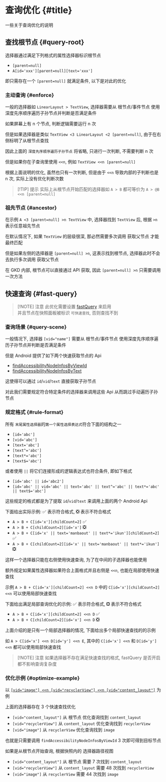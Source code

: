 # 查询优化 {#title}

一些关于查询优化的说明

## 查找根节点 {#query-root}

选择器通过满足下列格式的属性选择器标识根节点

- `[parent=null]`
- `A[id='xxx'][parent=null][text='xxx']`

即只需存在一个 `[parent=null]` 就满足条件, 以下是对此的优化

### 主动查询 {#enforce}

一般的选择器如 `LinearLayout > TextView`, 选择器需要从 根节点/事件节点 使用深度先序顺序遍历子孙节点并判断是否满足条件

如果屏幕上有 n 个节点, 判断逻辑需要运行 n 次

但是如果选择器是类似 `TextView <3 LinearLayout <2 [parent=null]`, 由于在右侧标明了从根节点查找

因此上面的 `深度先序顺序遍历子孙节点` 将省略, 只进行一次判断, 不需要判断 n 次

但是如果你在子查询里使用 `<<n`, 例如 `TextView <<n [parent=null]`

根据上面说明的优化, 虽然也只有一次判断, 但是由于 `<<n` 导致内部的子判断也是 n 次, 实际上没有优化判断次数

> [!TIP] 提示
> 实际上从根节点开始匹配的选择器如 `A > B` 都可等价为 `A > @B <<n [parent=null]`

### 祖先节点 {#ancestor}

在示例 `A <3 [parent=null] >n TextView` 中, 选择器找到 `TextView` 后, 根据 `>n` 表示任意祖先节点

在默认情况下, 如果 `TextView` 的层级很深, 那必然需要多次调用 获取父节点 才能最终匹配

但是如果左侧的选择器是 `[parent=null] >n`, 这表示找到根节点, 选择器此时不会去执行多次调用 获取父节点

在 GKD 内部, 根节点可以直接通过 API 获取, 因此 `[parent=null] >n` 只需要调用一次方法

## 快速查询 {#fast-query}

> [!NOTE] 注意
> 此优化需要设置 [fastQuery](/api/interfaces/RawCommonProps#fastquery) 来启用\
> 并且节点在快照面板被标识 `可快速查找`, 否则查找不到

### 查询场景 {#query-scene}

一般情况下, 选择器 `[vid="name"]` 需要从 根节点/事件节点 使用深度先序顺序遍历子孙节点并判断是否满足条件

但是 Android 提供了如下两个快速获取节点的 Api

- [findAccessibilityNodeInfosByViewId](https://developer.android.google.cn/reference/android/view/accessibility/AccessibilityNodeInfo#findAccessibilityNodeInfosByViewId(java.lang.String))
- [findAccessibilityNodeInfosByText](https://developer.android.google.cn/reference/android/view/accessibility/AccessibilityNodeInfo#findAccessibilityNodeInfosByText(java.lang.String))

这使得可以通过 `id`/`vid`/`text` 直接获取子孙节点

对此我们需要规定符合特定条件的选择器来调用这些 Api 从而跳过手动遍历子孙节点

### 规定格式 {#rule-format}

所有 `末尾属性选择器`的`第一个属性选择表达式`符合下面的结构之一

- `[id='abc']`
- `[vid='abc']`
- `[text='abc']`
- `[text^='abc']`
- `[text*='abc']`
- `[text$='abc']`

或者使用 `||` 将它们连接形成的逻辑表达式也符合条件, 即如下格式

- `[id='abc' || id='abc2']`
- `[id='abc' || vid='abc' || text='abc' || text^='abc' || text*='abc' || text$='abc']`

这些规定的格式都是为了提取 `id`/`vid`/`text` 来调用上面的两个 Android Api

下面给出实际示例: ✅ 表示符合格式, ❎ 表示不符合格式

- `A > B + C[id='x'][childCount=2]` ✅
- `A > B + C[childCount=2][id='x']` ❎
- `A > B + C[id='x' || text='manbaout' || text*='ikun'][childCount=2]` ✅
- `A > B + C[childCount=2][id='x' || text='manbaout' || text*='ikun']` ❎

这样一个选择器只能在右侧使用快速查询, 为了在中间的子选择器也能使用

额外规定如果属性选择器如果符合上面格式并且右侧是 `<<n`, 也能在局部使用快速查找

示例 `A > B + C[id='x'][childCount=2] <<n D` 中的 `C[id='x'][childCount=2] <<n` 可以使用局部快速查找

下面给出满足局部查询优化的示例: ✅ 表示符合格式, ❎ 表示不符合格式

- `A > B + C[id='x'][childCount=2] <<n D` ✅
- `A > B + C[childCount=2][id='x'] <<n D` ❎

上面介绍的是只有一个局部选择器的情况, 下面给出多个局部快速查找的的示例

如 `A > C[id='x'] <<n D[id='y'] <<n E`, 其中的 `C[id='x'] <<n` 和 `D[id='y'] <<n` 都可以使用局部快速查找

> [!NOTE] 注意
> 如果选择器不存在满足快速查找的格式, fastQuery 是否开启都不影响查询复杂度

### 优化示例 {#optimize-example}

以 [`[vid="image"] <<n [vid="recyclerView"] <<n [vid="content_layout"]`](https://i.gkd.li/i/16201605?gkd=W3ZpZD0iaW1hZ2UiXSA8PG4gW3ZpZD0icmVjeWNsZXJWaWV3Il0gPDxuIFt2aWQ9ImNvbnRlbnRfbGF5b3V0Il0) 为例

上面的选择器存在 3 个快速查找优化

- `[vid="content_layout"]` 从 根节点 优化查询找到 `content_layout`
- `[vid="recyclerView"]` 从 `content_layout` 优化查询找到 `recyclerView`
- `[vid="image"]` 从 `recyclerView` 优化查询找到 `image`

也就是只需要调用 `findAccessibilityNodeInfosByViewId` 3 次即可得到目标节点

如果是从根节点开始查询, 根据快照内的 选择器路径视图

- `[vid="content_layout"]` 从 根节点 需要 7 次找到 `content_layout`
- `[vid="recyclerView"]` 从 `content_layout` 需要 48 次找到 `recyclerView`
- `[vid="image"]` 从 `recyclerView` 需要 44 次找到 `image`
